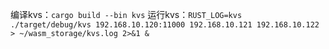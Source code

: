 编译kvs：`cargo build --bin kvs`
运行kvs：`RUST_LOG=kvs ./target/debug/kvs 192.168.10.120:11000 192.168.10.121 192.168.10.122 > ~/wasm_storage/kvs.log 2>&1 &`
